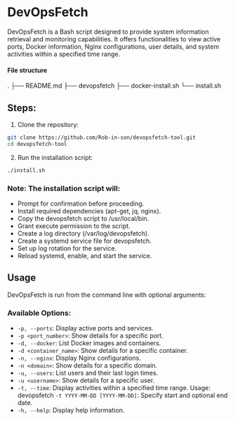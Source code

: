 # DevOpsFetch
DevOpsFetch is a Bash script designed to provide system information retrieval and monitoring capabilities. It offers functionalities to view active ports, Docker information, Nginx configurations, user details, and system activities within a specified time range.

#### File structure
.
├── README.md
├── devopsfetch
├── docker-install.sh
└── install.sh

## Steps:

1. Clone the repository:
```sh
git clone https://github.com/Rob-in-son/devopsfetch-tool.git
cd devopsfetch-tool
```

2. Run the installation script:
```sh
./install.sh
```

### Note: The installation script will:

- Prompt for confirmation before proceeding.
- Install required dependencies (apt-get, jq, nginx).
- Copy the devopsfetch script to /usr/local/bin.
- Grant execute permission to the script.
- Create a log directory (/var/log/devopsfetch).
- Create a systemd service file for devopsfetch.
- Set up log rotation for the service.
- Reload systemd, enable, and start the service.

## Usage
DevOpsFetch is run from the command line with optional arguments:

### Available Options:

- ```-p, --ports```: Display active ports and services.
- ```-p <port_number>```: Show details for a specific port.
- ```-d, --docker```: List Docker images and containers.
- ```-d <container_name>```: Show details for a specific container.
- ```-n, --nginx```: Display Nginx configurations.
- ```-n <domain>```: Show details for a specific domain.
- ```-u, --users```: List users and their last login times.
- ```-u <username>```: Show details for a specific user.
- ```-t, --time```: Display activities within a specified time range.
    Usage: devopsfetch ```-t YYYY-MM-DD [YYYY-MM-DD]```: Specify start and optional end date.
- ```-h, --help```: Display help information.
